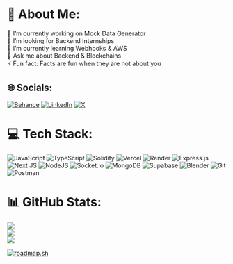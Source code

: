 # 💫 About Me:
🔭 I’m currently working on Mock Data Generator<br>🤝 I’m looking for Backend Internships<br>🌱 I’m currently learning Webhooks & AWS<br>💬 Ask me about Backend & Blockchains<br>⚡ Fun fact: Facts are fun when they are not about you

## 🌐 Socials:
[![Behance](https://img.shields.io/badge/Behance-1769ff?logo=behance&logoColor=white)](https://behance.net/https://www.behance.net/manavgadhiya) [![LinkedIn](https://img.shields.io/badge/LinkedIn-%230077B5.svg?logo=linkedin&logoColor=white)](https://linkedin.com/in/https://www.linkedin.com/in/manavgadhiya/) [![X](https://img.shields.io/badge/X-black.svg?logo=X&logoColor=white)](https://x.com/https://x.com/0xRadioAc7iv) 

# 💻 Tech Stack:
![JavaScript](https://img.shields.io/badge/javascript-%23323330.svg?style=for-the-badge&logo=javascript&logoColor=%23F7DF1E) ![TypeScript](https://img.shields.io/badge/typescript-%23007ACC.svg?style=for-the-badge&logo=typescript&logoColor=white) ![Solidity](https://img.shields.io/badge/Solidity-%23363636.svg?style=for-the-badge&logo=solidity&logoColor=white) ![Vercel](https://img.shields.io/badge/vercel-%23000000.svg?style=for-the-badge&logo=vercel&logoColor=white) ![Render](https://img.shields.io/badge/Render-%46E3B7.svg?style=for-the-badge&logo=render&logoColor=white) ![Express.js](https://img.shields.io/badge/express.js-%23404d59.svg?style=for-the-badge&logo=express&logoColor=%2361DAFB) ![Next JS](https://img.shields.io/badge/Next-black?style=for-the-badge&logo=next.js&logoColor=white) ![NodeJS](https://img.shields.io/badge/node.js-6DA55F?style=for-the-badge&logo=node.js&logoColor=white) ![Socket.io](https://img.shields.io/badge/Socket.io-black?style=for-the-badge&logo=socket.io&badgeColor=010101) ![MongoDB](https://img.shields.io/badge/MongoDB-%234ea94b.svg?style=for-the-badge&logo=mongodb&logoColor=white) ![Supabase](https://img.shields.io/badge/Supabase-3ECF8E?style=for-the-badge&logo=supabase&logoColor=white) ![Blender](https://img.shields.io/badge/blender-%23F5792A.svg?style=for-the-badge&logo=blender&logoColor=white) ![Git](https://img.shields.io/badge/git-%23F05033.svg?style=for-the-badge&logo=git&logoColor=white) ![Postman](https://img.shields.io/badge/Postman-FF6C37?style=for-the-badge&logo=postman&logoColor=white)
# 📊 GitHub Stats:
![](https://github-readme-stats.vercel.app/api?username=0xRadioAc7iv&theme=dark&hide_border=false&include_all_commits=false&count_private=false)<br/>
![](https://github-readme-streak-stats.herokuapp.com/?user=0xRadioAc7iv&theme=dark&hide_border=false)<br/>
![](https://github-readme-stats.vercel.app/api/top-langs/?username=0xRadioAc7iv&theme=dark&hide_border=false&include_all_commits=false&count_private=false&layout=compact)

[![roadmap.sh](https://roadmap.sh/card/tall/65322079b5d7a4eb01e816d1?variant=dark&roadmaps=backend%2Cdatastructures-and-algorithms)](https://roadmap.sh)

<!-- Proudly created with GPRM ( https://gprm.itsvg.in ) -->
